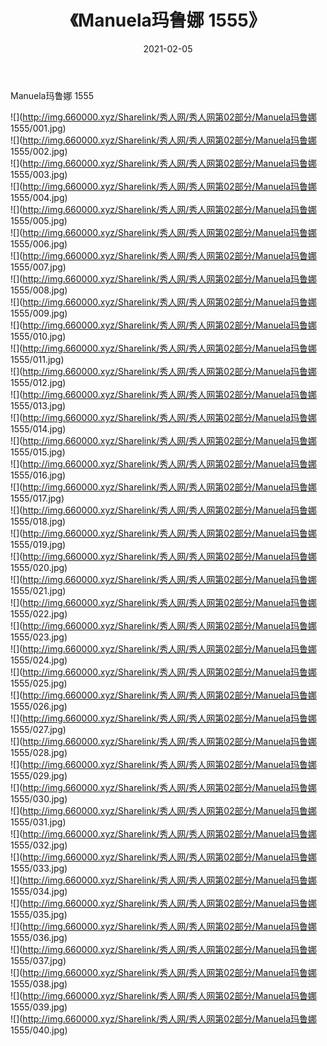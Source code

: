 ﻿---
layout: post
title:  《Manuela玛鲁娜 1555》
date:   2021-02-05
img: http://img.660000.xyz/Sharelink/秀人网/秀人网第02部分/Manuela玛鲁娜 1555/000.jpg
categories: [美女, 清纯, 唯美]
---

Manuela玛鲁娜 1555

  ![](http://img.660000.xyz/Sharelink/秀人网/秀人网第02部分/Manuela玛鲁娜 1555/001.jpg) <br> ![](http://img.660000.xyz/Sharelink/秀人网/秀人网第02部分/Manuela玛鲁娜 1555/002.jpg) <br> ![](http://img.660000.xyz/Sharelink/秀人网/秀人网第02部分/Manuela玛鲁娜 1555/003.jpg) <br> ![](http://img.660000.xyz/Sharelink/秀人网/秀人网第02部分/Manuela玛鲁娜 1555/004.jpg) <br> ![](http://img.660000.xyz/Sharelink/秀人网/秀人网第02部分/Manuela玛鲁娜 1555/005.jpg) <br> ![](http://img.660000.xyz/Sharelink/秀人网/秀人网第02部分/Manuela玛鲁娜 1555/006.jpg) <br> ![](http://img.660000.xyz/Sharelink/秀人网/秀人网第02部分/Manuela玛鲁娜 1555/007.jpg) <br> ![](http://img.660000.xyz/Sharelink/秀人网/秀人网第02部分/Manuela玛鲁娜 1555/008.jpg) <br> ![](http://img.660000.xyz/Sharelink/秀人网/秀人网第02部分/Manuela玛鲁娜 1555/009.jpg) <br> ![](http://img.660000.xyz/Sharelink/秀人网/秀人网第02部分/Manuela玛鲁娜 1555/010.jpg) <br> ![](http://img.660000.xyz/Sharelink/秀人网/秀人网第02部分/Manuela玛鲁娜 1555/011.jpg) <br> ![](http://img.660000.xyz/Sharelink/秀人网/秀人网第02部分/Manuela玛鲁娜 1555/012.jpg) <br> ![](http://img.660000.xyz/Sharelink/秀人网/秀人网第02部分/Manuela玛鲁娜 1555/013.jpg) <br> ![](http://img.660000.xyz/Sharelink/秀人网/秀人网第02部分/Manuela玛鲁娜 1555/014.jpg) <br> ![](http://img.660000.xyz/Sharelink/秀人网/秀人网第02部分/Manuela玛鲁娜 1555/015.jpg) <br> ![](http://img.660000.xyz/Sharelink/秀人网/秀人网第02部分/Manuela玛鲁娜 1555/016.jpg) <br> ![](http://img.660000.xyz/Sharelink/秀人网/秀人网第02部分/Manuela玛鲁娜 1555/017.jpg) <br> ![](http://img.660000.xyz/Sharelink/秀人网/秀人网第02部分/Manuela玛鲁娜 1555/018.jpg) <br> ![](http://img.660000.xyz/Sharelink/秀人网/秀人网第02部分/Manuela玛鲁娜 1555/019.jpg) <br> ![](http://img.660000.xyz/Sharelink/秀人网/秀人网第02部分/Manuela玛鲁娜 1555/020.jpg) <br> ![](http://img.660000.xyz/Sharelink/秀人网/秀人网第02部分/Manuela玛鲁娜 1555/021.jpg) <br> ![](http://img.660000.xyz/Sharelink/秀人网/秀人网第02部分/Manuela玛鲁娜 1555/022.jpg) <br> ![](http://img.660000.xyz/Sharelink/秀人网/秀人网第02部分/Manuela玛鲁娜 1555/023.jpg) <br> ![](http://img.660000.xyz/Sharelink/秀人网/秀人网第02部分/Manuela玛鲁娜 1555/024.jpg) <br> ![](http://img.660000.xyz/Sharelink/秀人网/秀人网第02部分/Manuela玛鲁娜 1555/025.jpg) <br> ![](http://img.660000.xyz/Sharelink/秀人网/秀人网第02部分/Manuela玛鲁娜 1555/026.jpg) <br> ![](http://img.660000.xyz/Sharelink/秀人网/秀人网第02部分/Manuela玛鲁娜 1555/027.jpg) <br> ![](http://img.660000.xyz/Sharelink/秀人网/秀人网第02部分/Manuela玛鲁娜 1555/028.jpg) <br> ![](http://img.660000.xyz/Sharelink/秀人网/秀人网第02部分/Manuela玛鲁娜 1555/029.jpg) <br> ![](http://img.660000.xyz/Sharelink/秀人网/秀人网第02部分/Manuela玛鲁娜 1555/030.jpg) <br> ![](http://img.660000.xyz/Sharelink/秀人网/秀人网第02部分/Manuela玛鲁娜 1555/031.jpg) <br> ![](http://img.660000.xyz/Sharelink/秀人网/秀人网第02部分/Manuela玛鲁娜 1555/032.jpg) <br> ![](http://img.660000.xyz/Sharelink/秀人网/秀人网第02部分/Manuela玛鲁娜 1555/033.jpg) <br> ![](http://img.660000.xyz/Sharelink/秀人网/秀人网第02部分/Manuela玛鲁娜 1555/034.jpg) <br> ![](http://img.660000.xyz/Sharelink/秀人网/秀人网第02部分/Manuela玛鲁娜 1555/035.jpg) <br> ![](http://img.660000.xyz/Sharelink/秀人网/秀人网第02部分/Manuela玛鲁娜 1555/036.jpg) <br> ![](http://img.660000.xyz/Sharelink/秀人网/秀人网第02部分/Manuela玛鲁娜 1555/037.jpg) <br> ![](http://img.660000.xyz/Sharelink/秀人网/秀人网第02部分/Manuela玛鲁娜 1555/038.jpg) <br> ![](http://img.660000.xyz/Sharelink/秀人网/秀人网第02部分/Manuela玛鲁娜 1555/039.jpg) <br> ![](http://img.660000.xyz/Sharelink/秀人网/秀人网第02部分/Manuela玛鲁娜 1555/040.jpg) <br>